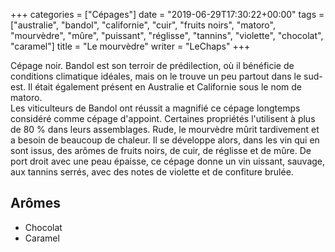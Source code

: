 +++
categories = ["Cépages"]
date = "2019-06-29T17:30:22+00:00"
tags = ["australie", "bandol", "californie", "cuir", "fruits noirs", "matoro", "mourvèdre", "mûre", "puissant", "réglisse", "tannins", "violette", "chocolat", "caramel"] 
title = "Le mourvèdre"
writer = "LeChaps"
+++

Cépage noir. Bandol est son terroir de prédilection, où il bénéficie de conditions climatique idéales, mais on le trouve un peu partout dans le sud-est. Il était également présent en Australie et Californie sous le nom de matoro.  
Les viticulteurs de Bandol ont réussit a magnifié ce cépage longtemps considéré comme cépage d'appoint. Certaines propriétés l'utilisent à plus de 80 % dans leurs assemblages. Rude, le mourvèdre mûrit tardivement et a besoin de beaucoup de chaleur. Il se développe alors, dans les vin qui en sont issus, des arômes de fruits noirs, de cuir, de réglisse et de mûre. De port droit avec une peau épaisse, ce cépage donne un vin uissant, sauvage, aux tannins serrés, avec des notes de violette et de confiture brulée.

## Arômes

* Chocolat
* Caramel
